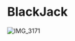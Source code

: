 # BlackJack

![IMG_3171](https://github.com/maidads/BlackJack/assets/98819095/8bb5c78b-e7b4-4f94-b968-ecee86061128)
